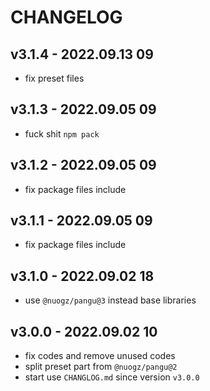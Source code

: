 # CHANGELOG

## v3.1.4 - 2022.09.13 09
* fix preset files


## v3.1.3 - 2022.09.05 09
* fuck shit `npm pack`


## v3.1.2 - 2022.09.05 09
* fix package files include


## v3.1.1 - 2022.09.05 09
* fix package files include


## v3.1.0 - 2022.09.02 18
* use `@nuogz/pangu@3` instead base libraries


## v3.0.0 - 2022.09.02 10
* fix codes and remove unused codes
* split preset part from `@nuogz/pangu@2`
* start use `CHANGLOG.md` since version `v3.0.0`
